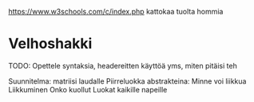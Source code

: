 https://www.w3schools.com/c/index.php
kattokaa tuolta hommia


# Velhoshakki
TODO:
  Opettele syntaksia, headereitten käyttöä yms, miten pitäisi teh

Suunnitelma:
  matriisi laudalle
  Piirreluokka
    abstrakteina:
      Minne voi liikkua
      Liikkuminen
      Onko kuollut
  Luokat kaikille napeille

